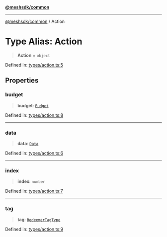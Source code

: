 [**@meshsdk/common**](../README.md)

***

[@meshsdk/common](../globals.md) / Action

# Type Alias: Action

> **Action** = `object`

Defined in: [types/action.ts:5](https://github.com/MeshJS/mesh/blob/1abde1553cbd7cf2cf4e40197fc0de9e4a7d0f49/packages/mesh-common/src/types/action.ts#L5)

## Properties

### budget

> **budget**: [`Budget`](Budget.md)

Defined in: [types/action.ts:8](https://github.com/MeshJS/mesh/blob/1abde1553cbd7cf2cf4e40197fc0de9e4a7d0f49/packages/mesh-common/src/types/action.ts#L8)

***

### data

> **data**: [`Data`](Data.md)

Defined in: [types/action.ts:6](https://github.com/MeshJS/mesh/blob/1abde1553cbd7cf2cf4e40197fc0de9e4a7d0f49/packages/mesh-common/src/types/action.ts#L6)

***

### index

> **index**: `number`

Defined in: [types/action.ts:7](https://github.com/MeshJS/mesh/blob/1abde1553cbd7cf2cf4e40197fc0de9e4a7d0f49/packages/mesh-common/src/types/action.ts#L7)

***

### tag

> **tag**: [`RedeemerTagType`](RedeemerTagType.md)

Defined in: [types/action.ts:9](https://github.com/MeshJS/mesh/blob/1abde1553cbd7cf2cf4e40197fc0de9e4a7d0f49/packages/mesh-common/src/types/action.ts#L9)
